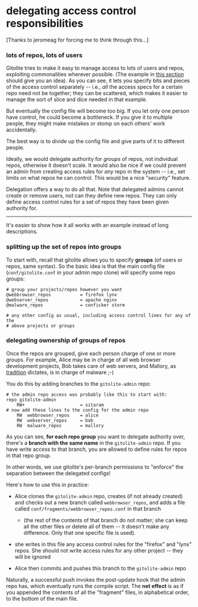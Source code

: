# delegating access control responsibilities

[Thanks to jeromeag for forcing me to think through this...]

### lots of repos, lots of users

Gitolite tries to make it easy to manage access to lots of users and repos,
exploiting commonalities wherever possible.  (The example in [this
section][ss] should give you an idea).  As you can see, it lets you specify
bits and pieces of the access control separately -- i.e., *all* the access
specs for a certain repo need not be together; they can be scattered, which
makes it easier to manage the sort of slice and dice needed in that example.

[ss]: http://github.com/sitaramc/gitolite/blob/pu/doc/3-faq-tips-etc.mkd#simpler_syntax

But eventually the config file will become too big.  If you let only one
person have control, he could become a bottleneck.  If you give it to multiple
people, they might make mistakes or stomp on each others' work accidentally.

The best way is to divide up the config file and give parts of it to different
people.

Ideally, we would delegate authority for *groups* of repos, not individual
repos, otherwise it doesn't scale.  It would also be nice if we could prevent
an admin from creating access rules for *any* repo in the system -- i.e., set
limits on what repos he can control.  This would be a nice "security" feature.

Delegation offers a way to do all that.  Note that delegated admins cannot
create or remove users, not can they define new repos.  They can only define
access control rules for a set of repos they have been given authority for.

----

It's easier to show how it all works with an example instead of long
descriptions.

### splitting up the set of repos into groups

To start with, recall that gitolite allows you to specify **groups** (of users
or repos, same syntax).  So the basic idea is that the main config file
(`conf/gitolite.conf` in your admin repo clone) will specify some repo groups:

    # group your projects/repos however you want
    @webbrowser_repos           = firefox lynx
    @webserver_repos            = apache nginx
    @malware_repos              = conficker storm

    # any other config as usual, including access control lines for any of the
    # above projects or groups

### delegating ownership of groups of repos

Once the repos are grouped, give each person charge of one or more groups.
For example, Alice may be in charge of all web browser development projects,
Bob takes care of web servers, and Mallory, as [tradition][abe] dictates, is
in charge of malware ;-)

[abe]: http://en.wikipedia.org/wiki/Alice_and_Bob#List_of_characters

You do this by adding branches to the `gitolite-admin` repo:

    # the admin repo access was probably like this to start with:
    repo gitolite-admin
        RW+                     = sitaram
    # now add these lines to the config for the admin repo
        RW  webbrowser_repos    = alice
        RW  webserver_repos     = bob
        RW  malware_repos       = mallory

As you can see, **for each repo group** you want to delegate authority over,
there's a **branch with the same name** in the `gitolite-admin` repo.  If you
have write access to that branch, you are allowed to define rules for repos in
that repo group.

In other words, we use gitolite's per-branch permissions to "enforce" the
separation between the delegated configs!

Here's how to use this in practice:

  * Alice clones the `gitolite-admin` repo, creates (if not already created) and
    checks out a new branch called `webbrowser_repos`, and adds a file called
    `conf/fragments/webbrowser_repos.conf` in that branch

      * (the rest of the contents of that branch do not matter; she can keep
        all the other files or delete all of them -- it doesn't make any
        difference.  Only that one specific file is used).

  * she writes in this file any access control rules for the "firefox" and
    "lynx" repos.  She should not write access rules for any other project --
    they will be ignored

  * Alice then commits and pushes this branch to the `gitolite-admin` repo

Naturally, a successful push invokes the post-update hook that the admin repo
has, which eventually runs the compile script.  The **net effect** is as if
you appended the contents of all the "fragment" files, in alphabetical order,
to the bottom of the main file.
